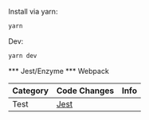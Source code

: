 Install via yarn:

```bash
yarn 
```

Dev:

```bash
yarn dev
```

*** Jest/Enzyme
*** Webpack

| Category | Code Changes | Info |
| ------ | ------ |------ |
| Test | [Jest](https://github.com/rodrigomilfont/appsparring/compare/master...grid) |  |
